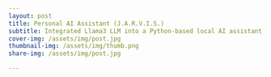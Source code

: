 ```yaml
---
layout: post
title: Personal AI Assistant (J.A.R.V.I.S.)
subtitle: Integrated Llama3 LLM into a Python-based local AI assistant, Enabled speech recognition and text-to-speech for voice interaction.
cover-img: /assets/img/post.jpg
thumbnail-img: /assets/img/thumb.png
share-img: /assets/img/post.jpg

---
```

